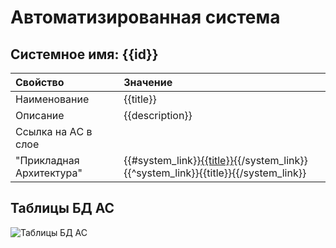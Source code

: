 # Автоматизированная система

## Системное имя: {{id}}

Свойство               | Значение
:------------               | :------------
Наименование                | {{title}}
Описание                    | {{description}}
Ссылка на АC в слое         | 
"Прикладная Архитектура"    | {{#system_link}}[{{title}}]({{system_link}}){{/system_link}}{{^system_link}}{{title}}{{/system_link}}

## Таблицы БД АС

![Таблицы БД АС](@entity/seaf.md.reestrAS/registry_by_system?id={{id}})
